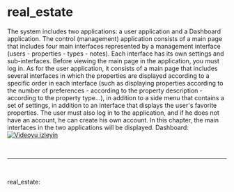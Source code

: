 # real_estate
The system includes two applications: a user application and a Dashboard application. The control (management) application consists of a main page that includes four main interfaces represented by a management interface (users - properties - types - notes). Each interface has its own settings and sub-interfaces. Before viewing the main page in the application, you must log in. As for the user application, it consists of a main page that includes several interfaces in which the properties are displayed according to a specific order in each interface (such as displaying properties according to the number of preferences - according to the property description - according to the property type...), in addition to a side menu that contains a set of settings, in addition to an interface that displays the user's favorite properties. The user must also log in to the application, and if he does not have an account, he can create his own account. In this chapter, the main interfaces in the two applications will be displayed.
Dashboard:
[![Videoyu izleyin](https://i9.ytimg.com/vi_webp/2k4j2sjad9o/mq2.webp?sqp=CNiNyLkG-oaymwEmCMACELQB8quKqQMa8AEB-AH-CYAC0AWKAgwIABABGGUgZShUMA8=&rs=AOn4CLC9MPp6LDZBbIax1IRSmlDfRm3hUA)](https://youtu.be/2k4j2sjad9o)


<br>
<hr>
<br>

real_estate:



